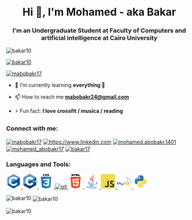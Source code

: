 <h1 align="center">Hi 👋, I'm Mohamed - aka Bakar</h1>
<h3 align="center">I'm an Undergraduate Student at Faculty of Computers and artificial intelligence at Cairo University</h3>

<p align="left"> <img src="https://komarev.com/ghpvc/?username=bakar10&label=Profile%20views&color=0e75b6&style=flat" alt="bakar10" /> </p>

<p align="left"> <a href="https://github.com/ryo-ma/github-profile-trophy"><img src="https://github-profile-trophy.vercel.app/?username=bakar10" alt="bakar10" /></a> </p>

<p align="left"> <a href="https://twitter.com/mabobakr17" target="blank"><img src="https://img.shields.io/twitter/follow/mabobakr17?logo=twitter&style=for-the-badge" alt="mabobakr17" /></a> </p>



- 🌱 I’m currently learning **everything 🤣**

- 📫 How to reach me **mabobakr24@gmail.com**

- ⚡ Fun fact: **I love crossfit / musica / reading**

<h3 align="left">Connect with me:</h3>
<p align="left">
<a href="https://twitter.com/mabobakr17" target="blank"><img align="center" src="https://raw.githubusercontent.com/rahuldkjain/github-profile-readme-generator/master/src/images/icons/Social/twitter.svg" alt="mabobakr17" height="30" width="40" /></a>
<a href="https://www.linkedin.com/in/mohamed-abobakr-9b720623a/" target="blank"><img align="center" src="https://raw.githubusercontent.com/rahuldkjain/github-profile-readme-generator/master/src/images/icons/Social/linked-in-alt.svg" alt="https://www.linkedin.com" height="30" width="40" /></a>
<a href="https://fb.com/mohamed.abobakr.1401" target="blank"><img align="center" src="https://raw.githubusercontent.com/rahuldkjain/github-profile-readme-generator/master/src/images/icons/Social/facebook.svg" alt="mohamed.abobakr.1401" height="30" width="40" /></a>
<a href="https://instagram.com/mohamed_abobakr17" target="blank"><img align="center" src="https://raw.githubusercontent.com/rahuldkjain/github-profile-readme-generator/master/src/images/icons/Social/instagram.svg" alt="mohamed_abobakr17" height="30" width="40" /></a>
<a href="https://codeforces.com/profile/bakar17" target="blank"><img align="center" src="https://raw.githubusercontent.com/rahuldkjain/github-profile-readme-generator/master/src/images/icons/Social/codeforces.svg" alt="bakar17" height="30" width="40" /></a>
</p>

<h3 align="left">Languages and Tools:</h3>
<p align="left"> <a href="https://www.cprogramming.com/" target="_blank" rel="noreferrer"> <img src="https://raw.githubusercontent.com/devicons/devicon/master/icons/c/c-original.svg" alt="c" width="40" height="40"/> </a> <a href="https://www.w3schools.com/cpp/" target="_blank" rel="noreferrer"> <img src="https://raw.githubusercontent.com/devicons/devicon/master/icons/cplusplus/cplusplus-original.svg" alt="cplusplus" width="40" height="40"/> </a> <a href="https://www.w3schools.com/css/" target="_blank" rel="noreferrer"> <img src="https://raw.githubusercontent.com/devicons/devicon/master/icons/css3/css3-original-wordmark.svg" alt="css3" width="40" height="40"/> </a> <a href="https://git-scm.com/" target="_blank" rel="noreferrer"> <img src="https://www.vectorlogo.zone/logos/git-scm/git-scm-icon.svg" alt="git" width="40" height="40"/> </a> <a href="https://www.w3.org/html/" target="_blank" rel="noreferrer"> <img src="https://raw.githubusercontent.com/devicons/devicon/master/icons/html5/html5-original-wordmark.svg" alt="html5" width="40" height="40"/> </a> <a href="https://www.java.com" target="_blank" rel="noreferrer"> <img src="https://raw.githubusercontent.com/devicons/devicon/master/icons/java/java-original.svg" alt="java" width="40" height="40"/> </a> <a href="https://developer.mozilla.org/en-US/docs/Web/JavaScript" target="_blank" rel="noreferrer"> <img src="https://raw.githubusercontent.com/devicons/devicon/master/icons/javascript/javascript-original.svg" alt="javascript" width="40" height="40"/> </a> <a href="https://www.mysql.com/" target="_blank" rel="noreferrer"> <img src="https://raw.githubusercontent.com/devicons/devicon/master/icons/mysql/mysql-original-wordmark.svg" alt="mysql" width="40" height="40"/> </a> <a href="https://www.python.org" target="_blank" rel="noreferrer"> <img src="https://raw.githubusercontent.com/devicons/devicon/master/icons/python/python-original.svg" alt="python" width="40" height="40"/> </a> </p>

<p><img align="left" src="https://github-readme-stats.vercel.app/api/top-langs?username=bakar10&show_icons=true&locale=en&layout=compact" alt="bakar10" /></p>

<p>&nbsp;<img align="center" src="https://github-readme-stats.vercel.app/api?username=bakar10&show_icons=true&locale=en" alt="bakar10" /></p>

<p><img align="center" src="https://github-readme-streak-stats.herokuapp.com/?user=bakar10&" alt="bakar10" /></p>
